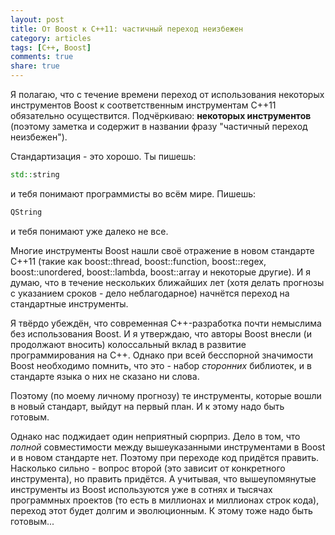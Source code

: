 ```yaml
---
layout: post
title: От Boost к C++11: частичный переход неизбежен
category: articles
tags: [C++, Boost]
comments: true
share: true
---
```


Я полагаю, что с течение времени переход от использования некоторых инструментов Boost к соответственным инструментам C++11 обязательно осуществится. Подчёркиваю: **некоторых инструментов** (поэтому заметка и содержит в названии фразу "частичный переход неизбежен").

Стандартизация - это хорошо. Ты пишешь:
```cpp
std::string
```
и тебя понимают программисты во всём мире. Пишешь:
```cpp
QString
```
и тебя понимают уже далеко не все.

Многие инструменты Boost нашли своё отражение в новом стандарте C++11 (такие как boost::thread, boost::function, boost::regex, boost::unordered, boost::lambda, boost::array и некоторые другие). И я думаю, что в течение нескольких ближайших лет (хотя делать прогнозы с указанием сроков - дело неблагодарное) начнётся переход на стандартные инструменты.

Я твёрдо убеждён, что современная C++-разработка почти немыслима без использования Boost. И я утверждаю, что авторы Boost внесли (и продолжают вносить) колоссальный вклад в развитие программирования на C++. Однако при всей бесспорной значимости Boost необходимо помнить, что это - набор *сторонних* библиотек, и в стандарте языка о них не сказано ни слова.

Поэтому (по моему личному прогнозу) те инструменты, которые вошли в новый стандарт, выйдут на первый план. И к этому надо быть готовым.

Однако нас поджидает один неприятный сюрприз. Дело в том, что *полной* совместимости между вышеуказанными инструментами в Boost и в новом стандарте нет. Поэтому при переходе код придётся править. Насколько сильно - вопрос второй (это зависит от конкретного инструмента), но править придётся. А учитывая, что вышеупомянутые инструменты из Boost используются уже в сотнях и тысячах программных проектов (то есть в миллионах и миллионах строк кода), переход этот будет долгим и эволюционным. К этому тоже надо быть готовым...
